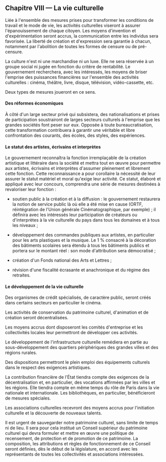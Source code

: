 ## Chapitre VIII — La vie culturelle

Liée à l'ensemble des mesures prises pour transformer les conditions de
travail et le mode de vie, les activités culturelles viseront à assurer
l'épanouissement de chaque citoyen. Les moyens d'invention et
d'expérimentation seront accrus, la communication entre les individus sera
favorisée. La liberté de création et d'expression sera garantie à chacun,
notamment par l'abolition de toutes les formes de censure ou de pré-censure.

La culture n'est ni une marchandise ni un luxe. Elle ne sera réservée à un
groupe social ni jugée en fonction du critère de rentabilité. Le gouvernement
recherchera, avec les intéressés, les moyens de briser l'emprise des
puissances financières sur l'ensemble des activités culturelles : cinéma,
théâtre, livre, disque, télévision, vidéo-cassette, etc.

Deux types de mesures joueront en ce sens.

#### Des réformes économiques

À côté d'un large secteur privé qui subsistera, des nationalisations et prises
de participation soustrairont de larges secteurs culturels à l'emprise que les
grandes sociétés font peser sur eux. Opposée à toute bureaucratisation, cette
transformation contribuera à garantir une véritable et libre confrontation des
courants, des écoles, des styles, des expériences.

#### Le statut des artistes, écrivains et interprètes

Le gouvernement reconnaîtra la fonction irremplaçable de la création
artistique et littéraire dans la société et mettra tout en œuvre pour
permettre aux artistes, écrivains et interprètes d'assumer pleinement et
librement cette fonction. Cette reconnaissance a pour corollaire la nécessité
de leur assurer le statut matériel et moral qu'exige leur activité. Ce statut,
élaboré et appliqué avec leur concours, comprendra une série de mesures
destinées à revaloriser leur fonction :

- soutien public à la création et à la diffusion : le gouvernement restaurera
  la notion de service public là où elle a été mise en cause (ORTF,
  réintégration de l'Union générale Cinématographique, par exemple) ; il
  définira avec les intéressés leur participation de créateurs ou
  d'interprètes à la vie culturelle du pays dans tous les domaines et à tous
  les niveaux ;

- développement des commandes publiques aux artistes, en particulier pour les
  arts plastiques et la musique. Le 1 % consacré à la décoration des bâtiments
  scolaires sera étendu à tous les bâtiments publics et portera sur le montant
  réel : son mode d'attribution sera démocratisé ;

- création d'un Fonds national des Arts et Lettres ;

- révision d'une fiscalité écrasante et anachronique et du régime des retraites.

#### Le développement de la vie culturelle

Des organismes de crédit spécialisés, de caractère public, seront créés dans
certains secteurs en particulier le cinéma.

Les activités de conservation du patrimoine culturel, d'animation et de
création seront décentralisées.

Les moyens accrus dont disposeront les comités d'entreprise et les
collectivités locales leur permettront de développer ces activités.

Le développement de l'infrastructure culturelle remédiera en partie au
sous-développement des quartiers périphériques des grandes villes et des
régions rurales.

Des dispositions permettront le plein emploi des équipements culturels dans le
respect des exigences artistiques.

La contribution financière de l'État tiendra compte des exigences de la
décentralisation et, en particulier, des vocations affirmées par les villes et
les régions. Elle tiendra compte en même temps du rôle de Paris dans la vie
nationale et internationale. Les bibliothèques, en particulier, bénéficieront
de mesures spéciales.

Les associations culturelles recevront des moyens accrus pour l'initiation
culturelle et la découverte de nouveaux talents.

Il est urgent de sauvegarder notre patrimoine culturel, sans limite de temps
ni de lieu. Il sera pour cela institué un Conseil supérieur du patrimoine
culturel qui devra formuler et mettre en œuvre une politique de recensement,
de protection et de promotion de ce patrimoine. La composition, les
attributions et règles de fonctionnement de ce Conseil seront définies, dès le
début de la législature, en accord avec les représentants de toutes les
collectivités et associations intéressées.
